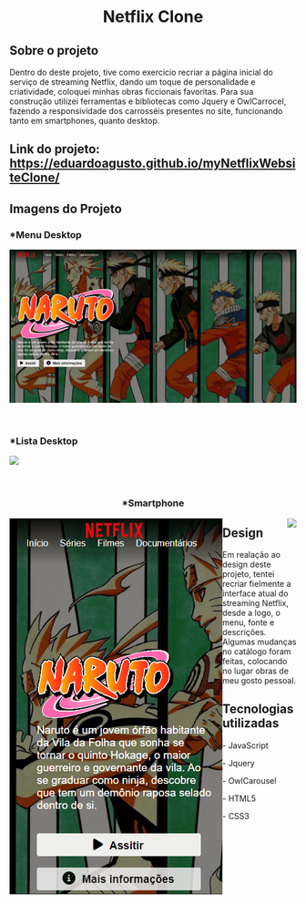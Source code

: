 <h1 align=center>Netflix Clone</h1>
<h2>Sobre o projeto</h2>
<p>Dentro do deste projeto, tive como exercício recriar a página inicial do serviço de streaming Netflix, dando um toque de personalidade e criatividade, coloquei minhas obras ficcionais favoritas. Para sua construção utilizei ferramentas e bibliotecas como Jquery e OwlCarrocel, fazendo a responsividade dos carrosséis presentes no site, funcionando tanto em smartphones, quanto desktop.</p>

<h2>Link do projeto:<a href="https://eduardoagusto.github.io/myNetflixWebsiteClone/"> https://eduardoagusto.github.io/myNetflixWebsiteClone/</a></h2>

<h2>Imagens do Projeto</h2>
<p align=center>
<h3>*Menu Desktop</h3>
<img src="img/gifs/menu-flix.gif">
</p>
<br>
<p align=center>
<h3>*Lista Desktop</h3>
<img src="img/gifs/lista-flix.gif">
</p>
<br>
<h3 align=center>*Smartphone</h3>
<div>
<p>
<img align=left src="img/gifs/menu-smartphone-flix.gif">
<img align=right src="img/gifs/lista-smartphone-flix.gif">
</p>
</div>
<h2>Design</h2>
<p>Em realação ao design deste projeto, tentei recriar fielmente a interface atual do streaming Netflix, desde a logo, o menu, fonte e descrições. Algumas mudanças no catálogo foram feitas, colocando no lugar obras de meu gosto pessoal.</p>

<h2>Tecnologias utilizadas</h2>
<p>- JavaScript</p>
<p>- Jquery</p>
<p>- OwlCarousel</p>
<p>- HTML5</p>
<p>- CSS3</p>